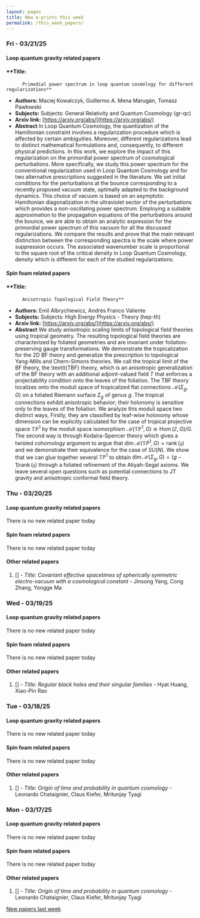 ```yaml
---
layout: pages
title: New e-prints this week
permalink: /this_week_papers/
---
```




### Fri - 03/21/25

#### Loop quantum gravity related papers

#### **Title:
          Primodial power spectrum in loop quantum cosmology for different regularizations**
 - **Authors:** Maciej Kowalczyk, Guillermo A. Mena Marugán, Tomasz Pawłowski
 - **Subjects:** Subjects:
General Relativity and Quantum Cosmology (gr-qc)
 - **Arxiv link:** [https://arxiv.org/abs/](https://arxiv.org/abs/)
 - **Abstract**
 In Loop Quantum Cosmology, the quantization of the Hamiltonian constraint involves a regularization procedure which is affected by certain ambiguities. Moreover, different regularizations lead to distinct mathematical formulations and, consequently, to different physical predictions. In this work, we explore the impact of this regularization on the primordial power spectrum of cosmological perturbations. More specifically, we study this power spectrum for the conventional regularization used in Loop Quantum Cosmology and for two alternative prescriptions suggested in the literature. We set initial conditions for the perturbations at the bounce corresponding to a recently proposed vacuum state, optimally adapted to the background dynamics. This choice of vacuum is based on an asymptotic Hamiltonian diagonalization in the ultraviolet sector of the perturbations which provides a non-oscillating power spectrum. Employing a suitable approximation to the propagation equations of the perturbations around the bounce, we are able to obtain an analytic expression for the primordial power spectrum of this vacuum for all the discussed regularizations. We compare the results and prove that the main relevant distinction between the corresponding spectra is the scale where power suppression occurs. The associated wavenumber scale is proportional to the square root of the critical density in Loop Quantum Cosmology, density which is different for each of the studied regularizations. 

#### Spin foam related papers

#### **Title:
          Anisotropic Topological Field Theory**
 - **Authors:** Emil Albrychiewicz, Andrés Franco Valiente
 - **Subjects:** Subjects:
High Energy Physics - Theory (hep-th)
 - **Arxiv link:** [https://arxiv.org/abs/](https://arxiv.org/abs/)
 - **Abstract**
 We study anisotropic scaling limits of topological field theories using tropical geometry. The resulting topological field theories are characterized by foliated geometries and are invariant under foliation-preserving gauge transformations. We demonstrate the tropicalization for the 2D BF theory and generalize the prescription to topological Yang-Mills and Chern-Simons theories. We call the tropical limit of the BF theory, the \textit{TBF} theory, which is an anisotropic generalization of the BF theory with an additional adjoint-valued field $T$ that enforces a projectability condition onto the leaves of the foliation. The TBF theory localizes onto the moduli space of tropicalized flat connections $\mathcal{M}(\Sigma_g,G)$ on a foliated Riemann surface $\Sigma_g$ of genus $g$. The tropical connections exhibit anisotropic behavior; their holonomy is sensitive only to the leaves of the foliation. We analyze this moduli space two distinct ways, Firstly, they are classified by leaf-wise holonomy whose dimension can be explicitly calculated for the case of tropical projective space $\mathbb{TP}^1$ by the moduli space isomorphism $\mathcal{M}\left(\mathbb{TP} ^1, G\right) \cong \operatorname{Hom}(\mathbb{Z}, G) / G$. The second way is through Kodaira-Spencer theory which gives a twisted cohomology argument to argue that $\operatorname{dim} \mathcal{M}\left(\mathbb{T} P^1, G\right)=\operatorname{rank}(\mathfrak{g})$ and we demonstrate their equivalence for the case of $SU(N)$. We show that we can glue together several $\mathbb{TP}^1$ to obtain $\operatorname{dim} \mathcal{M}\left(\Sigma_g, G\right)=(g-1)\operatorname{rank}(\mathfrak{g})$ through a foliated refinement of the Atiyah-Segal axioms. We leave several open questions such as potential connections to JT gravity and anisotropic conformal field theory. 

### Thu - 03/20/25

#### Loop quantum gravity related papers

There is no new related paper today 

#### Spin foam related papers

There is no new related paper today 



#### Other related papers

1. [[]](https://arxiv.org/abs/) - *Title:
          Covariant effective spacetimes of spherically symmetric electro-vacuum with a cosmological constant* - Jinsong Yang, Cong Zhang, Yongge Ma



### Wed - 03/19/25

#### Loop quantum gravity related papers

There is no new related paper today 

#### Spin foam related papers

There is no new related paper today 



#### Other related papers

1. [[]](https://arxiv.org/abs/) - *Title:
          Regular black holes and their singular families* - Hyat Huang, Xiao-Pin Rao



### Tue - 03/18/25

#### Loop quantum gravity related papers

There is no new related paper today 

#### Spin foam related papers

There is no new related paper today 



#### Other related papers

1. [[]](https://arxiv.org/abs/) - *Title:
          Origin of time and probability in quantum cosmology* - Leonardo Chataignier, Claus Kiefer, Mritunjay Tyagi



### Mon - 03/17/25

#### Loop quantum gravity related papers

There is no new related paper today 

#### Spin foam related papers

There is no new related paper today 



#### Other related papers

1. [[]](https://arxiv.org/abs/) - *Title:
          Origin of time and probability in quantum cosmology* - Leonardo Chataignier, Claus Kiefer, Mritunjay Tyagi






[New papers last week]({{site.url}}/archived/weekly/pre-prints/2025/03/17/archived_weekly_papers.html)